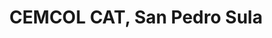 ---
title: "CEMCOL CAT, San Pedro Sula"
url: /san-pedro-sula/cemcol-cat-san-pedro-sula/
shop: tienda rural
---